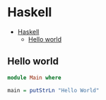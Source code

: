 # Haskell

<!--ts-->
* [Haskell](hasekll.md#haskell)
   * [Hello world](hasekll.md#hello-world)

<!-- Added by: runner, at: Tue Jul 20 07:37:21 UTC 2021 -->

<!--te-->

## Hello world
```haskell
module Main where

main = putStrLn "Hello World"
```
